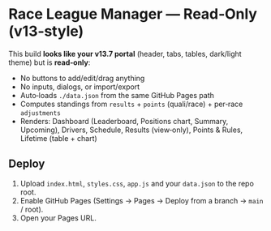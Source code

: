 # Race League Manager — Read‑Only (v13‑style)

This build **looks like your v13.7 portal** (header, tabs, tables, dark/light theme) but is **read‑only**:
- No buttons to add/edit/drag anything
- No inputs, dialogs, or import/export
- Auto‑loads `./data.json` from the same GitHub Pages path
- Computes standings from `results` + `points` (quali/race) + per‑race `adjustments`
- Renders: Dashboard (Leaderboard, Positions chart, Summary, Upcoming), Drivers, Schedule, Results (view‑only), Points & Rules, Lifetime (table + chart)

## Deploy
1. Upload `index.html`, `styles.css`, `app.js` and your `data.json` to the repo root.
2. Enable GitHub Pages (Settings → Pages → Deploy from a branch → `main` / root).
3. Open your Pages URL.

